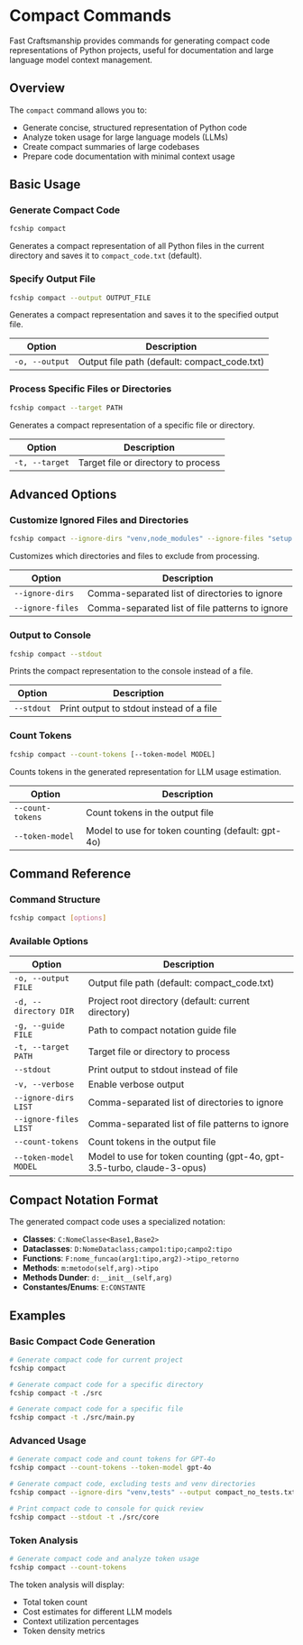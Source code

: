 # Compact Commands

Fast Craftsmanship provides commands for generating compact code representations of Python projects, useful for documentation and large language model context management.

## Overview

The `compact` command allows you to:

- Generate concise, structured representation of Python code
- Analyze token usage for large language models (LLMs)
- Create compact summaries of large codebases
- Prepare code documentation with minimal context usage

## Basic Usage

### Generate Compact Code

```bash
fcship compact
```

Generates a compact representation of all Python files in the current directory and saves it to `compact_code.txt` (default).

### Specify Output File

```bash
fcship compact --output OUTPUT_FILE
```

Generates a compact representation and saves it to the specified output file.

| Option | Description |
| ------ | ----------- |
| `-o, --output` | Output file path (default: compact_code.txt) |

### Process Specific Files or Directories

```bash
fcship compact --target PATH
```

Generates a compact representation of a specific file or directory.

| Option | Description |
| ------ | ----------- |
| `-t, --target` | Target file or directory to process |

## Advanced Options

### Customize Ignored Files and Directories

```bash
fcship compact --ignore-dirs "venv,node_modules" --ignore-files "setup.py,test_*.py"
```

Customizes which directories and files to exclude from processing.

| Option | Description |
| ------ | ----------- |
| `--ignore-dirs` | Comma-separated list of directories to ignore |
| `--ignore-files` | Comma-separated list of file patterns to ignore |

### Output to Console

```bash
fcship compact --stdout
```

Prints the compact representation to the console instead of a file.

| Option | Description |
| ------ | ----------- |
| `--stdout` | Print output to stdout instead of a file |

### Count Tokens

```bash
fcship compact --count-tokens [--token-model MODEL]
```

Counts tokens in the generated representation for LLM usage estimation.

| Option | Description |
| ------ | ----------- |
| `--count-tokens` | Count tokens in the output file |
| `--token-model` | Model to use for token counting (default: gpt-4o) |

## Command Reference

### Command Structure

```bash
fcship compact [options]
```

### Available Options

| Option | Description |
| ------ | ----------- |
| `-o, --output FILE` | Output file path (default: compact_code.txt) |
| `-d, --directory DIR` | Project root directory (default: current directory) |
| `-g, --guide FILE` | Path to compact notation guide file |
| `-t, --target PATH` | Target file or directory to process |
| `--stdout` | Print output to stdout instead of file |
| `-v, --verbose` | Enable verbose output |
| `--ignore-dirs LIST` | Comma-separated list of directories to ignore |
| `--ignore-files LIST` | Comma-separated list of file patterns to ignore |
| `--count-tokens` | Count tokens in the output file |
| `--token-model MODEL` | Model to use for token counting (gpt-4o, gpt-3.5-turbo, claude-3-opus) |

## Compact Notation Format

The generated compact code uses a specialized notation:

- **Classes**: `C:NomeClasse<Base1,Base2>`
- **Dataclasses**: `D:NomeDataclass;campo1:tipo;campo2:tipo`
- **Functions**: `F:nome_funcao(arg1:tipo,arg2)->tipo_retorno`
- **Methods**: `m:metodo(self,arg)->tipo`
- **Methods Dunder**: `d:__init__(self,arg)`
- **Constantes/Enums**: `E:CONSTANTE`

## Examples

### Basic Compact Code Generation

```bash
# Generate compact code for current project
fcship compact

# Generate compact code for a specific directory
fcship compact -t ./src

# Generate compact code for a specific file
fcship compact -t ./src/main.py
```

### Advanced Usage

```bash
# Generate compact code and count tokens for GPT-4o
fcship compact --count-tokens --token-model gpt-4o

# Generate compact code, excluding tests and venv directories
fcship compact --ignore-dirs "venv,tests" --output compact_no_tests.txt

# Print compact code to console for quick review
fcship compact --stdout -t ./src/core
```

### Token Analysis

```bash
# Generate compact code and analyze token usage
fcship compact --count-tokens
```

The token analysis will display:
- Total token count
- Cost estimates for different LLM models
- Context utilization percentages
- Token density metrics 